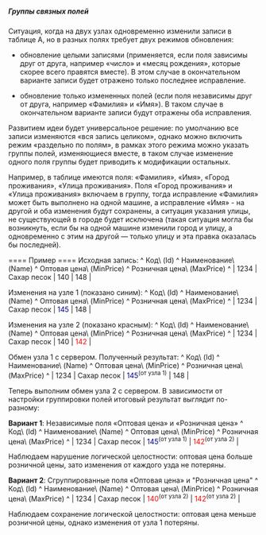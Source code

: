 ##### Группы связных полей
Ситуация, когда на двух узлах одновременно изменили записи в таблице А, но в разных полях требует двух режимов обновления:

  * обновление целыми записями (применяется, если поля зависимы друг от друга, например «число» и «месяц рождения», которые скорее всего правятся вместе). В этом случае в окончательном варианте записи будет отражено только последнее исправление.

  * обновление только измененных полей (если поля независимы друг от друга, например «Фамилия» и «Имя»). В таком случае в окончательном варианте записи будут отражены оба исправления.

Развитием идеи будет универсальное решение: по умолчанию все записи изменяются «вся запись целиком», однако можно включить режим «раздельно по полям», в рамках этого режима можно указать группы полей, изменяющиеся вместе, в таком случае изменение одного поля группы будет приводить к модификации остальных.

Например, в таблице имеются поля: «Фамилия», «Имя», «Город проживания», «Улица проживания». Поля «Город проживания» и «Улица проживания» включаем в группу, тогда исправление «Фамилия» может быть выполнено на одной машине, а исправление «Имя» - на другой и оба изменения будут сохранены, а ситуация указания улицы, не существующей в городе будет исключена (такая ситуация могла бы возникнуть, если бы на одной машине изменили город и улицу, а одновременно с этим на другой — только улицу и эта правка оказалась бы последней).

==== Пример ====
Исходная запись:
^  Код\\ (Id)  ^  Наименование\\ (Name)  ^  Оптовая цена\\ (MinPrice)  ^  Розничная цена\\ (MaxPrice)  ^
|  1234  |  Сахар песок  |  140  |  148  |

Изменения на узле 1 (показано синим):
^  Код\\ (Id)  ^  Наименование\\ (Name)  ^  Оптовая цена\\ (MinPrice)  ^  Розничная цена\\ (MaxPrice)  ^
|  1234  |  Сахар песок  |  <html><font bold=1 color=navy>145</font></html>  |  148  |

Изменения на узле 2 (показано красным):
^  Код\\ (Id)  ^  Наименование\\ (Name)  ^  Оптовая цена\\ (MinPrice)  ^  Розничная цена\\ (MaxPrice)  ^
|  1234  |  Сахар песок  |  140  |  <html><font color=red>142</font></html>  |

Обмен узла 1 с сервером. Полученный результат:
^  Код\\ (Id)  ^  Наименование\\ (Name)  ^  Оптовая цена\\ (MinPrice)  ^  Розничная цена\\ (MaxPrice)  ^
|  1234  |  Сахар песок  |  <html><font color=navy>145</font></html><sup>(от узла 1)</sup>  |  148  |

Теперь выполним обмен узла 2 с сервером. В зависимости от настройки группировки полей итоговый результат выглядит по-разному: 

**Вариант 1**: Независимые поля «Оптовая цена» и «Розничная цена»
^  Код\\ (Id)  ^  Наименование\\ (Name)  ^  Оптовая цена\\ (MinPrice)  ^  Розничная цена\\ (MaxPrice)  ^
|  1234  |  Сахар песок  |  <html><font color=navy>145</font></html><sup>(от узла 1)</sup>  |  <html><font color=red>142</font></html><sup>(от узла 2)</sup>  |

Наблюдаем нарушение логической целостности: оптовая цена больше розничной цены, зато изменения от каждого узда не потеряны.

**Вариант 2**: Сгруппированные поля «Оптовая цена» и "Розничная цена"
^  Код\\ (Id)  ^  Наименование\\ (Name)  ^  Оптовая цена\\ (MinPrice)  ^  Розничная цена\\ (MaxPrice)  ^
|  1234  |  Сахар песок  |  <html><font color=red>140</font></html><sup>(от узла 2)</sup>  |  <html><font color=red>142</font></html><sup>(от узла 2)</sup>  |

Наблюдаем сохранение логической целостности: оптовая цена меньше розничной цены, однако изменения от узла 1 потеряны.